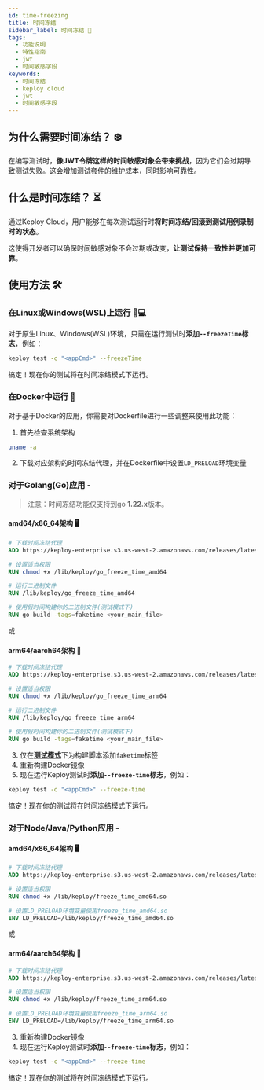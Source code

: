 ```yaml
---
id: time-freezing
title: 时间冻结
sidebar_label: 时间冻结 🥶
tags:
  - 功能说明
  - 特性指南
  - jwt
  - 时间敏感字段
keywords:
  - 时间冻结
  - keploy cloud
  - jwt
  - 时间敏感字段
---
```


## 为什么需要时间冻结？ ❄️

在编写测试时，**像JWT令牌这样的时间敏感对象会带来挑战**，因为它们会过期导致测试失败。这会增加测试套件的维护成本，同时影响可靠性。

## 什么是时间冻结？ ⏳

通过Keploy Cloud，用户能够在每次测试运行时**将时间冻结/回滚到测试用例录制时的状态**。

这使得开发者可以确保时间敏感对象不会过期或改变，**让测试保持一致性并更加可靠**。

## 使用方法 🛠️

### 在Linux或Windows(WSL)上运行 🐧💻

对于原生Linux、Windows(WSL)环境，只需在运行测试时**添加`--freezeTime`标志**，例如：

```bash
keploy test -c "<appCmd>" --freezeTime
```

搞定！现在你的测试将在时间冻结模式下运行。

### 在Docker中运行 🐳

对于基于Docker的应用，你需要对Dockerfile进行一些调整来使用此功能：

1. 首先检查系统架构

```sh
uname -a
```

2. 下载对应架构的时间冻结代理，并在Dockerfile中设置`LD_PRELOAD`环境变量

### 对于Golang(Go)应用 -

> 注意：时间冻结功能仅支持到go **1.22.x**版本。

#### amd64/x86_64架构 🖥️

```Dockerfile
# 下载时间冻结代理
ADD https://keploy-enterprise.s3.us-west-2.amazonaws.com/releases/latest/assets/go_freeze_time_amd64 /lib/keploy/go_freeze_time_amd64

# 设置适当权限
RUN chmod +x /lib/keploy/go_freeze_time_amd64

# 运行二进制文件
RUN /lib/keploy/go_freeze_time_amd64

# 使用假时间构建你的二进制文件(测试模式下)
RUN go build -tags=faketime <your_main_file>

```

或

#### arm64/aarch64架构 📱

```Dockerfile
# 下载时间冻结代理
ADD https://keploy-enterprise.s3.us-west-2.amazonaws.com/releases/latest/assets/go_freeze_time_arm64 /lib/keploy/go_freeze_time_arm64

# 设置适当权限
RUN chmod +x /lib/keploy/go_freeze_time_arm64

# 运行二进制文件
RUN /lib/keploy/go_freeze_time_arm64

# 使用假时间构建你的二进制文件(测试模式下)
RUN go build -tags=faketime <your_main_file>
```

3. 仅在<u>**测试模式**</u>下为构建脚本添加`faketime`标签
4. 重新构建Docker镜像
5. 现在运行Keploy测试时**添加`--freeze-time`标志**，例如：

```bash
keploy test -c "<appCmd>" --freeze-time
```

搞定！现在你的测试将在时间冻结模式下运行。

### 对于Node/Java/Python应用 -

#### amd64/x86_64架构 🖥️

```Dockerfile
# 下载时间冻结代理
ADD https://keploy-enterprise.s3.us-west-2.amazonaws.com/releases/latest/assets/freeze_time_amd64.so /lib/keploy/freeze_time_amd64.so

# 设置适当权限
RUN chmod +x /lib/keploy/freeze_time_amd64.so

# 设置LD_PRELOAD环境变量使用freeze_time_amd64.so
ENV LD_PRELOAD=/lib/keploy/freeze_time_amd64.so
```

或

#### arm64/aarch64架构 📱

```Dockerfile
# 下载时间冻结代理
ADD https://keploy-enterprise.s3.us-west-2.amazonaws.com/releases/latest/assets/freeze_time_arm64.so /lib/keploy/freeze_time_arm64.so

# 设置适当权限
RUN chmod +x /lib/keploy/freeze_time_arm64.so

# 设置LD_PRELOAD环境变量使用freeze_time_arm64.so
ENV LD_PRELOAD=/lib/keploy/freeze_time_arm64.so
```

3. 重新构建Docker镜像
4. 现在运行Keploy测试时**添加`--freeze-time`标志**，例如：

```bash
keploy test -c "<appCmd>" --freeze-time
```

搞定！现在你的测试将在时间冻结模式下运行。